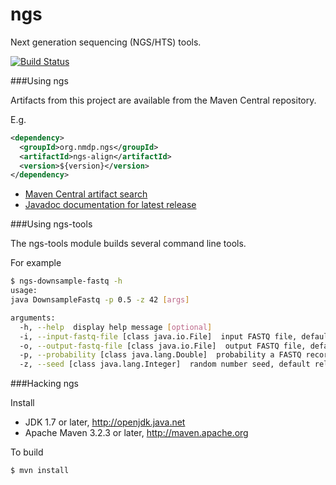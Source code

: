 ngs
===

Next generation sequencing (NGS/HTS) tools.

[![Build Status](https://travis-ci.org/nmdp-bioinformatics/ngs.svg?branch=master)](https://travis-ci.org/nmdp-bioinformatics/ngs)


###Using ngs

Artifacts from this project are available from the Maven Central repository.

E.g.
```xml
<dependency>
  <groupId>org.nmdp.ngs</groupId>
  <artifactId>ngs-align</artifactId>
  <version>${version}</version>
</dependency>
```

 * [Maven Central artifact search](http://search.maven.org/#search|ga|1|g%3A%22org.nmdp.ngs%22)
 * [Javadoc documentation for latest release](http://nmdp-bioinformatics.github.io/ngs/apidocs/1.4.1)


###Using ngs-tools

The ngs-tools module builds several command line tools.

For example
```bash
$ ngs-downsample-fastq -h
usage:
java DownsampleFastq -p 0.5 -z 42 [args]

arguments:
  -h, --help  display help message [optional]
  -i, --input-fastq-file [class java.io.File]  input FASTQ file, default stdin [optional]
  -o, --output-fastq-file [class java.io.File]  output FASTQ file, default stdout [optional]
  -p, --probability [class java.lang.Double]  probability a FASTQ record will be removed, [0.0-1.0] [required]
  -z, --seed [class java.lang.Integer]  random number seed, default relates to current time [optional]
```


###Hacking ngs

Install

 * JDK 1.7 or later, http://openjdk.java.net
 * Apache Maven 3.2.3 or later, http://maven.apache.org

To build

    $ mvn install